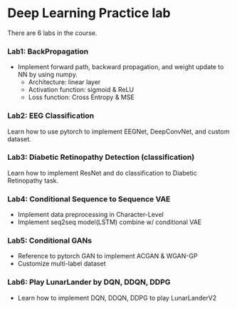 # Deep Learning Practice lab
There are 6 labs in the course.
### Lab1: BackPropagation
- Implement forward path, backward propagation, and weight update to NN by using numpy.
    - Architecture: linear layer
    - Activation function: sigmoid & ReLU
    - Loss function: Cross Entropy & MSE
### Lab2: EEG Classification
Learn how to use pytorch to implement EEGNet, DeepConvNet, and custom dataset.
### Lab3: Diabetic Retinopathy Detection (classification)
Learn how to implement ResNet and do classification to Diabetic Retinopathy task.
### Lab4: Conditional Sequence to Sequence VAE
- Implement data preprocessing in Character-Level
- Implement seq2seq model(LSTM) combine w/ conditional VAE
### Lab5: Conditional GANs
- Reference to pytorch GAN to implement ACGAN & WGAN-GP
- Customize multi-label dataset
### Lab6: Play LunarLander by DQN, DDQN, DDPG
- Learn how to implement DQN, DDQN, DDPG to play LunarLanderV2
